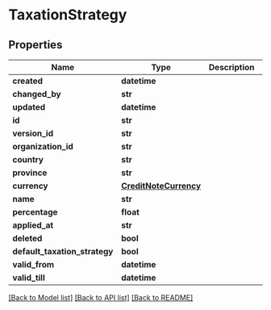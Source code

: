 # TaxationStrategy

## Properties
Name | Type | Description | Notes
------------ | ------------- | ------------- | -------------
**created** | **datetime** |  | [optional] 
**changed_by** | **str** |  | [optional] 
**updated** | **datetime** |  | [optional] 
**id** | **str** |  | 
**version_id** | **str** |  | [optional] 
**organization_id** | **str** |  | [optional] 
**country** | **str** |  | 
**province** | **str** |  | [optional] 
**currency** | [**CreditNoteCurrency**](CreditNoteCurrency.md) |  | 
**name** | **str** |  | 
**percentage** | **float** |  | 
**applied_at** | **str** |  | [optional] 
**deleted** | **bool** |  | 
**default_taxation_strategy** | **bool** |  | [optional] 
**valid_from** | **datetime** |  | 
**valid_till** | **datetime** |  | [optional] 

[[Back to Model list]](../README.md#documentation-for-models) [[Back to API list]](../README.md#documentation-for-api-endpoints) [[Back to README]](../README.md)


